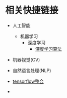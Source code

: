 # 相关快捷链接

- 人工智能
  - 机器学习
    - 深度学习
      - [深度学习算法](https://blog.csdn.net/u014595019/article/details/52554582)
- 机器视觉(CV)
- 自然语言处理(NLP)

- [tensorflow整合](https://github.com/jtoy/awesome-tensorflow/blob/master/README.md)
- 